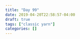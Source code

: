 ```yaml
---
title: "Day 99"
date: 2019-04-20T22:58:57-04:00
draft: true
tags: ["classic yarn"]
categories: []
---
```


